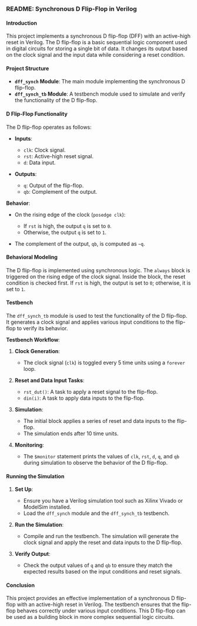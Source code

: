 ### README: Synchronous D Flip-Flop in Verilog

#### Introduction

This project implements a synchronous D flip-flop (DFF) with an active-high reset in Verilog. The D flip-flop is a basic sequential logic component used in digital circuits for storing a single bit of data. It changes its output based on the clock signal and the input data while considering a reset condition.

#### Project Structure

- **`dff_synch` Module**: The main module implementing the synchronous D flip-flop.
- **`dff_synch_tb` Module**: A testbench module used to simulate and verify the functionality of the D flip-flop.

#### D Flip-Flop Functionality

The D flip-flop operates as follows:

- **Inputs**:
  - `clk`: Clock signal.
  - `rst`: Active-high reset signal.
  - `d`: Data input.

- **Outputs**:
  - `q`: Output of the flip-flop.
  - `qb`: Complement of the output.

**Behavior**:

- On the rising edge of the clock (`posedge clk`):
  - If `rst` is high, the output `q` is set to `0`.
  - Otherwise, the output `q` is set to `1`.

- The complement of the output, `qb`, is computed as `~q`.

#### Behavioral Modeling

The D flip-flop is implemented using synchronous logic. The `always` block is triggered on the rising edge of the clock signal. Inside the block, the reset condition is checked first. If `rst` is high, the output is set to `0`; otherwise, it is set to `1`.

#### Testbench

The `dff_synch_tb` module is used to test the functionality of the D flip-flop. It generates a clock signal and applies various input conditions to the flip-flop to verify its behavior.

**Testbench Workflow**:

1. **Clock Generation**:
   - The clock signal (`clk`) is toggled every 5 time units using a `forever` loop.

2. **Reset and Data Input Tasks**:
   - `rst_dut()`: A task to apply a reset signal to the flip-flop.
   - `din(i)`: A task to apply data inputs to the flip-flop.

3. **Simulation**:
   - The initial block applies a series of reset and data inputs to the flip-flop.
   - The simulation ends after 10 time units.

4. **Monitoring**:
   - The `$monitor` statement prints the values of `clk`, `rst`, `d`, `q`, and `qb` during simulation to observe the behavior of the D flip-flop.

#### Running the Simulation

1. **Set Up**:
   - Ensure you have a Verilog simulation tool such as Xilinx Vivado or ModelSim installed.
   - Load the `dff_synch` module and the `dff_synch_tb` testbench.

2. **Run the Simulation**:
   - Compile and run the testbench. The simulation will generate the clock signal and apply the reset and data inputs to the D flip-flop.

3. **Verify Output**:
   - Check the output values of `q` and `qb` to ensure they match the expected results based on the input conditions and reset signals.

#### Conclusion

This project provides an effective implementation of a synchronous D flip-flop with an active-high reset in Verilog. The testbench ensures that the flip-flop behaves correctly under various input conditions. This D flip-flop can be used as a building block in more complex sequential logic circuits.